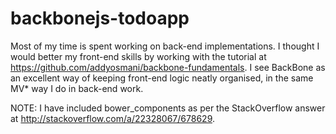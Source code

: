 # backbonejs-todoapp
Most of my time is spent working on back-end implementations. I thought I would better my front-end skills by working with the tutorial at https://github.com/addyosmani/backbone-fundamentals. I see BackBone as an excellent way of keeping front-end logic neatly organised, in the same MV* way I do in back-end work.

NOTE: I have included bower_components as per the StackOverflow answer at http://stackoverflow.com/a/22328067/678629.
